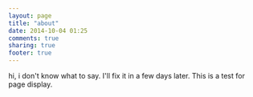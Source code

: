 ```yaml
---
layout: page
title: "about"
date: 2014-10-04 01:25
comments: true
sharing: true
footer: true
---
```


hi, i don't know what to say. I'll fix it in a few days later.
This is a test for page display.
